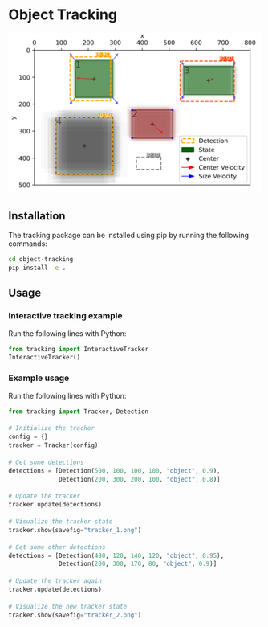 # Object Tracking

![tracker.png](docs/tracker.png)

## Installation

The tracking package can be installed using pip by running the following commands:

```bash
cd object-tracking
pip install -e .
```

## Usage
### Interactive tracking example

Run the following lines with Python:

```python
from tracking import InteractiveTracker
InteractiveTracker()
```

### Example usage

Run the following lines with Python:

```python
from tracking import Tracker, Detection

# Initialize the tracker
config = {}
tracker = Tracker(config)

# Get some detections
detections = [Detection(500, 100, 100, 100, "object", 0.9),
              Detection(200, 300, 200, 100, "object", 0.8)]

# Update the tracker
tracker.update(detections)

# Visualize the tracker state
tracker.show(savefig="tracker_1.png")

# Get some other detections
detections = [Detection(480, 120, 140, 120, "object", 0.95),
              Detection(200, 300, 170, 80, "object", 0.9)]

# Update the tracker again
tracker.update(detections)

# Visualize the new tracker state
tracker.show(savefig="tracker_2.png")
```